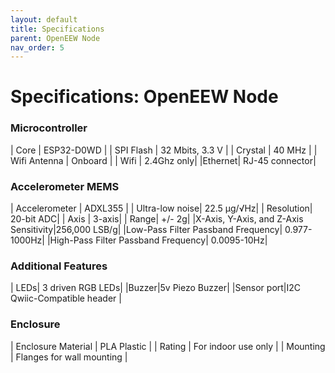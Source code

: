 ```yaml
---
layout: default
title: Specifications
parent: OpenEEW Node
nav_order: 5
---
```


# Specifications: OpenEEW Node

### Microcontroller

| Core | ESP32-D0WD |
| SPI Flash | 32 Mbits, 3.3 V |
| Crystal | 40 MHz |
| Wifi Antenna | Onboard |
| Wifi | 2.4Ghz only|
|Ethernet| RJ-45 connector|

### Accelerometer MEMS

| Accelerometer | ADXL355 |
| Ultra-low noise| 22.5 μg/√Hz|
| Resolution| 20-bit ADC|
| Axis | 3-axis|
| Range| +/- 2g|
|X-Axis, Y-Axis, and Z-Axis Sensitivity|256,000 LSB/g|
|Low-Pass Filter Passband Frequency| 0.977-1000Hz|
|High-Pass Filter Passband Frequency| 0.0095-10Hz|

### Additional Features

| LEDs| 3 driven RGB LEDs|
|Buzzer|5v Piezo Buzzer|
|Sensor port|I2C Qwiic-Compatible header |

### Enclosure

| Enclosure Material | PLA Plastic |
| Rating | For indoor use only |
| Mounting | Flanges for wall mounting |
